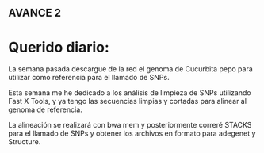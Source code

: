 ## AVANCE 2

# Querido diario:

La semana pasada descargue de la red el genoma de Cucurbita pepo para utilizar como referencia para el llamado de SNPs.

Esta semana me he dedicado a los análisis de limpieza de SNPs utilizando Fast X Tools, y ya tengo las secuencias limpias y cortadas para alinear al genoma de referencia.

La alineación se realizará con bwa mem y posteriormente correré STACKS para el llamado de SNPs y obtener los archivos en formato para adegenet y Structure.
